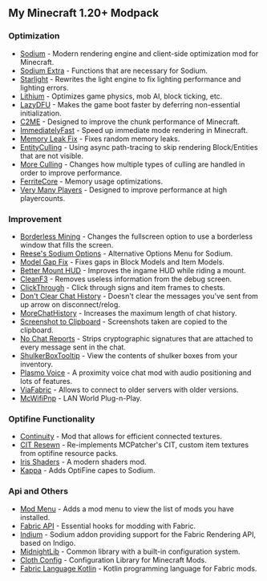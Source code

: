 ## My Minecraft 1.20+ Modpack 
### Optimization
-   [Sodium](https://modrinth.com/mod/sodium) - Modern rendering engine and client-side optimization mod for Minecraft.
-   [Sodium Extra](https://modrinth.com/mod/sodium-extra) - Functions that are necessary for Sodium.
-   [Starlight](https://modrinth.com/mod/starlight) - Rewrites the light engine to fix lighting performance and lighting errors.
-   [Lithium](https://modrinth.com/mod/lithium) - Optimizes game physics, mob AI, block ticking, etc.
-   [LazyDFU](https://modrinth.com/mod/lazydfu) - Makes the game boot faster by deferring non-essential initialization.
-   [C2ME](https://modrinth.com/mod/c2me-fabric) - Designed to improve the chunk performance of Minecraft.
-   [ImmediatelyFast](https://modrinth.com/mod/immediatelyfast) - Speed up immediate mode rendering in Minecraft.
-   [Memory Leak Fix](https://modrinth.com/mod/memoryleakfix) - Fixes random memory leaks.
-   [EntityCulling](https://modrinth.com/mod/entityculling) - Using async path-tracing to skip rendering Block/Entities that are not visible.
-   [More Culling](https://modrinth.com/mod/moreculling) - Changes how multiple types of culling are handled in order to improve performance.
-   [FerriteCore](https://modrinth.com/mod/ferrite-core) - Memory usage optimizations.
-   [Very Many Players](https://modrinth.com/mod/vmp-fabric) - Designed to improve performance at high playercounts.
### Improvement
-   [Borderless Mining](https://modrinth.com/mod/borderless-mining) - Changes the fullscreen option to use a borderless window that fills the screen.
-   [Reese's Sodium Options](https://modrinth.com/mod/reeses-sodium-options) - Alternative Options Menu for Sodium.
-   [Model Gap Fix](https://modrinth.com/mod/modelfix) - Fixes gaps in Block Models and Item Models.
-   [Better Mount HUD](https://modrinth.com/mod/better-mount-hud) - Improves the ingame HUD while riding a mount.
-   [CleanF3](https://modrinth.com/mod/clean-f3) - Removes useless information from the debug screen.
-   [ClickThrough](https://modrinth.com/mod/clickthrough) - Click through signs and item frames to chests. 
-   [Don't Clear Chat History](https://modrinth.com/mod/dcch) - Doesn't clear the messages you've sent from up arrow on disconnect/relog.
-   [MoreChatHistory](https://modrinth.com/mod/morechathistory) - Increases the maximum length of chat history.
-   [Screenshot to Clipboard](https://modrinth.com/mod/screenshot-to-clipboard) - Screenshots taken are copied to the clipboard.
-   [No Chat Reports](https://modrinth.com/mod/no-chat-reports) - Strips cryptographic signatures that are attached to every message sent in the chat.
-   [ShulkerBoxTooltip](https://modrinth.com/mod/shulkerboxtooltip) - View the contents of shulker boxes from your inventory.
-   [Plasmo Voice](https://modrinth.com/plugin/plasmo-voice) - A proximity voice chat mod with audio positioning and lots of features.
-   [ViaFabric](https://modrinth.com/mod/viafabric) - Allows to connect to older servers with older versions.
-   [McWifiPnp](https://modrinth.com/mod/mcwifipnp) - LAN World Plug-n-Play.
### Optifine Functionality
-   [Continuity](https://modrinth.com/mod/continuity) - Mod that allows for efficient connected textures.
-   [CIT Resewn](https://modrinth.com/mod/cit-resewn) - Re-implements MCPatcher's CIT, custom item textures from optifine resource packs.
-   [Iris Shaders](https://modrinth.com/mod/iris) - A modern shaders mod.
-   [Kappa](https://modrinth.com/mod/kappa) - Adds OptiFine capes to Sodium.
### Api and Others
-   [Mod Menu](https://modrinth.com/mod/modmenu) - Adds a mod menu to view the list of mods you have installed.
-   [Fabric API](https://modrinth.com/mod/fabric-api) - Essential hooks for modding with Fabric.
-   [Indium](https://modrinth.com/mod/indium) - Sodium addon providing support for the Fabric Rendering API, based on Indigo.
-   [MidnightLib](https://modrinth.com/mod/midnightlib) - Common library with a built-in configuration system.
-   [Cloth Config](https://modrinth.com/mod/cloth-config) - Configuration Library for Minecraft Mods.
-   [Fabric Language Kotlin](https://modrinth.com/mod/fabric-language-kotlin/version/1.9.5+kotlin.1.8.22) - Kotlin programming language for Fabric mods.
